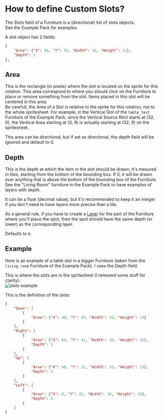 # How to define Custom Slots?

The Slots field of a Furniture is a (directional) list of slots objects.  
See the Example Pack for examples.

A slot object has 2 fields:
```json
{
	"Area": {"X": 64, "Y": 41, "Width": 16, "Height": 31},
	"Depth": 1
},
```

## Area

This is the rectangle (in pixels) where the slot is located on the sprite for this rotation. This area correspond to where you should click on the Furniture to place or remove something from the slot. Items placed in this slot will be centered in this area.  
Be carefull, the Area of a Slot is relative to the sprite for this rotation, not to the whole spritesheet. For example, in the Vertical Slot of the `table_test` Furniture of the Example Pack, since the Vertical Source Rect starts at (32, 0), the Vertical Area starting at (0, 9) is actually starting at (32, 9) on the spritesheet.

This area can be directional, but if set as directional, the depth field will be ignored and default to 0.

## Depth

This is the depth at which the item in the slot should be drawn, it's mesured in tiles, starting from the bottom of the bounding box. If 0, it will be drawn over anything that is above the bottom of the bounding box of the Furniture. See the "Living Room" furniture in the Example Pack to have examples of layers with depth.

It can be a float (decimal value), but it's recommended to keep it an integer if you don't need to have layers more precise than a tile.

As a general rule, if you have to create a [Layer](https://github.com/Leroymilo/FurnitureFramework/blob/main/doc/Furniture.md#layers) for the part of the Furniture where you'll place the spot, then the spot should have the same depth (or lower) as the corresponding layer.

Defaults to `0`.

## Example

Here is an example of a table slot in a bigger Furniture (taken from the `living_room` Furniture of the Example Pack). I uses the Depth field.

This is where the slots are in the spritesheet (I removed some stuff for clarity):  
![slots example](https://github.com/Leroymilo/FurnitureFramework/blob/main/doc/images/slots_example.png)

This is the definition of the slots:
```json
{
	"Down": [
		{
			"Area": {"X": 48, "Y": 43, "Width": 32, "Height": 13}
		}
	],
	"Right": [
		{
			"Area": {"X": 64, "Y": 41, "Width": 16, "Height": 31},
			"Depth": 1
		}
	],
	"Up": [
		{
			"Area": {"X": 48, "Y": 11, "Width": 32, "Height": 13},
			"Depth": 2
		}
	],
	"Left": [
		{
			"Area": {"X": 0, "Y": 25, "Width": 16, "Height": 31},
			"Depth": 2
		}
	]
}
```